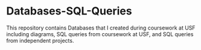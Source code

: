 # Databases-SQL-Queries

This repository contains Databases that I created during coursework at USF including diagrams, SQL queries from
coursework at USF, and SQL queries from independent projects.
